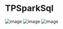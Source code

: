 # TPSparkSql
![image](https://github.com/ilhamezari/TPSparkSql/assets/119487198/da00ba56-96c4-4ef6-9fc4-0b00ec438399)
![image](https://github.com/ilhamezari/TPSparkSql/assets/119487198/1198f7cf-c064-4706-ac5f-9fb0d355e47d)
![image](https://github.com/ilhamezari/TPSparkSql/assets/119487198/104e3960-72ca-4911-bfc3-197046b1ade0)
